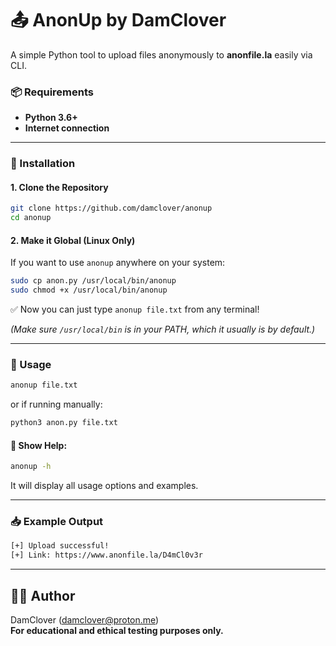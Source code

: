 # 📤 AnonUp by DamClover

A simple Python tool to upload files anonymously to **anonfile.la** easily via CLI.

### 📦 Requirements

- **Python 3.6+**
- **Internet connection**

---

### 🔧 Installation

#### 1. Clone the Repository
```bash
git clone https://github.com/damclover/anonup
cd anonup
```

#### 2. Make it Global (Linux Only)

If you want to use `anonup` anywhere on your system:

```bash
sudo cp anon.py /usr/local/bin/anonup
sudo chmod +x /usr/local/bin/anonup
```

✅ Now you can just type `anonup file.txt` from any terminal!

*(Make sure `/usr/local/bin` is in your PATH, which it usually is by default.)*

---

### 🚀 Usage

```bash
anonup file.txt
```

or if running manually:

```bash
python3 anon.py file.txt
```

#### 🔹 Show Help:

```bash
anonup -h
```

It will display all usage options and examples.

---

### 📥 Example Output

```bash
[+] Upload successful!
[+] Link: https://www.anonfile.la/D4mCl0v3r
```

---

## 🧑‍💻 Author

DamClover (damclover@proton.me)  
**For educational and ethical testing purposes only.**

